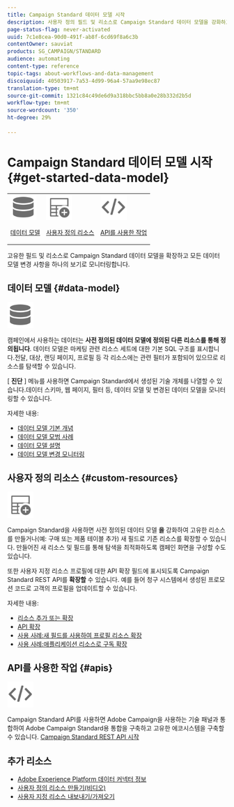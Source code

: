 ```yaml
---
title: Campaign Standard 데이터 모델 시작
description: 사용자 정의 필드 및 리소스로 Campaign Standard 데이터 모델을 강화하고 REST API를 확장하여 확장된 필드를 표시할 수 있습니다.
page-status-flag: never-activated
uuid: 7c1e8cea-90d0-491f-ab8f-6cd69f8a6c3b
contentOwner: sauviat
products: SG_CAMPAIGN/STANDARD
audience: automating
content-type: reference
topic-tags: about-workflows-and-data-management
discoiquuid: 40503917-7a53-4d99-96a4-57aa9e98ec87
translation-type: tm+mt
source-git-commit: 1321c84c49de6d9a318bbc5bb8a0e28b332d2b5d
workflow-type: tm+mt
source-wordcount: '350'
ht-degree: 29%

---
```



# Campaign Standard 데이터 모델 시작 {#get-started-data-model}

<table>
<tr>
<td><img src="assets/do-not-localize/icon_datamodel.svg" width="60px"><p><a href="#data-model">데이터 모델</a></p></td>
<td><img src="assets/do-not-localize/icon_custom.svg" width="60px"><p><a href="#custom-resources">사용자 정의 리소스</a></p></td><td><img src="assets/do-not-localize/icon_api.svg" width="60px"><p><a href="#custom-resources">API를 사용한 작업</a></p></td></tr>
</table>

고유한 필드 및 리소스로 Campaign Standard 데이터 모델을 확장하고 모든 데이터 모델 변경 사항을 하나의 보기로 모니터링합니다.

## 데이터 모델 {#data-model}

<img src="assets/do-not-localize/icon_datamodel.svg" width="60px">

캠페인에서 사용하는 데이터는 **사전 정의된 데이터 모델에 정의된 다른 리소스를 통해 정의됩니다**. 데이터 모델은 마케팅 관련 리소스 세트에 대한 기본 SQL 구조를 표시합니다.전달, 대상, 랜딩 페이지, 프로필 등 각 리소스에는 관련 필터가 포함되어 있으므로 리소스를 탐색할 수 있습니다.

[ **진단** ] 메뉴를 사용하면 Campaign Standard에서 생성된 기술 개체를 나열할 수 있습니다.데이터 스키마, 웹 페이지, 필터 등, 데이터 모델 및 변경된 데이터 모델을 모니터링할 수 있습니다.

자세한 내용:

* [데이터 모델 기본 개념](../../developing/using/data-model-concepts.md)
* [데이터 모델 모범 사례](../../developing/using/data-model-best-practices.md)
* [데이터 모델 설명](../../developing/using/datamodel-introduction.md)
* [데이터 모델 변경 모니터링](../../developing/using/monitoring-data-model-changes.md)

## 사용자 정의 리소스 {#custom-resources}

<img src="assets/do-not-localize/icon_custom.svg" width="60px">

Campaign Standard을 사용하면 사전 정의된 데이터 모델 **을** 강화하여 고유한 리소스를 만들거나(예: 구매 또는 제품 테이블 추가) 새 필드로 기존 리소스를 확장할 수 있습니다. 만들어진 새 리소스 및 필드를 통해 탐색을 최적화하도록 캠페인 화면을 구성할 수도 있습니다.

또한 사용자 지정 리소스 프로필에 대한 API 확장 필드에 표시되도록 Campaign Standard REST API를 **확장할** 수 있습니다. 예를 들어 청구 시스템에서 생성된 프로모션 코드로 고객의 프로필을 업데이트할 수 있습니다.

자세한 내용:

* [리소스 추가 또는 확장](../../developing/using/key-steps-to-add-a-resource.md)
* [API 확장](../../developing/using/about-extending-the-api.md)
* [사용 사례:새 필드를 사용하여 프로필 리소스 확장](../../developing/using/extending-the-profile-resource-with-a-new-field.md)
* [사용 사례:애플리케이션 리소스로 구독 확장](../../developing/using/extending-the-subscriptions-to-an-application-resource.md)

## API를 사용한 작업 {#apis}

<img src="assets/do-not-localize/icon_api.svg" width="60px">

Campaign Standard API를 사용하면 Adobe Campaign을 사용하는 기술 패널과 통합하여 Adobe Campaign Standard용 통합을 구축하고 고유한 에코시스템을 구축할 수 있습니다. [Campaign Standard REST API 시작](../../api/using/get-started-apis.md)

## 추가 리소스

* [Adobe Experience Platform 데이터 커넥터 정보](../../developing/using/aep-about-data-connector.md)
* [사용자 정의 리소스 만들기(비디오)](https://docs.adobe.com/content/help/en/campaign-standard-learn/tutorials/developing/custom-resources-develop/creating-custom-resources.html)
* [사용자 지정 리소스 내보내기/가져오기](https://helpx.adobe.com/campaign/kb/acs-get-started-with-cusres.html)
